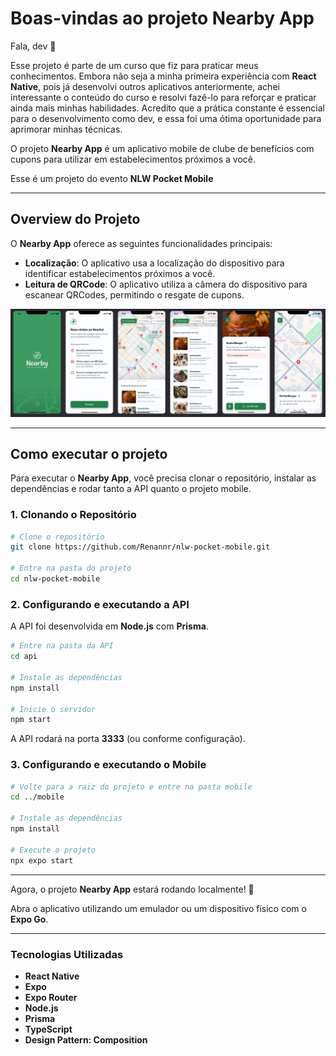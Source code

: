 # Boas-vindas ao projeto Nearby App

Fala, dev 👋

Esse projeto é parte de um curso que fiz para praticar meus conhecimentos. Embora não seja a minha primeira experiência com **React Native**, pois já desenvolvi outros aplicativos anteriormente, achei interessante o conteúdo do curso e resolvi fazê-lo para reforçar e praticar ainda mais minhas habilidades. Acredito que a prática constante é essencial para o desenvolvimento como dev, e essa foi uma ótima oportunidade para aprimorar minhas técnicas.

O projeto **Nearby App** é um aplicativo mobile de clube de benefícios com cupons para utilizar em estabelecimentos próximos a você.

Esse é um projeto do evento **NLW Pocket Mobile**

---

## Overview do Projeto

O **Nearby App** oferece as seguintes funcionalidades principais:

- **Localização**: O aplicativo usa a localização do dispositivo para identificar estabelecimentos próximos a você.
- **Leitura de QRCode**: O aplicativo utiliza a câmera do dispositivo para escanear QRCodes, permitindo o resgate de cupons.


![Overview do Projeto](./images/overview_app.JPG)

---

## Como executar o projeto

Para executar o **Nearby App**, você precisa clonar o repositório, instalar as dependências e rodar tanto a API quanto o projeto mobile.

### **1. Clonando o Repositório**

```bash
# Clone o repositório
git clone https://github.com/Renannr/nlw-pocket-mobile.git

# Entre na pasta do projeto
cd nlw-pocket-mobile
```

### **2. Configurando e executando a API**

A API foi desenvolvida em **Node.js** com **Prisma**.

```bash
# Entre na pasta da API
cd api

# Instale as dependências
npm install

# Inicie o servidor
npm start
```

A API rodará na porta **3333** (ou conforme configuração).

### **3. Configurando e executando o Mobile**

```bash
# Volte para a raiz do projeto e entre na pasta mobile
cd ../mobile

# Instale as dependências
npm install

# Execute o projeto
npx expo start
```

---

Agora, o projeto **Nearby App** estará rodando localmente! 🚀

Abra o aplicativo utilizando um emulador ou um dispositivo físico com o **Expo Go**.

---

### Tecnologias Utilizadas

- **React Native**
- **Expo**
- **Expo Router**
- **Node.js**
- **Prisma**
- **TypeScript**
- **Design Pattern: Composition**
